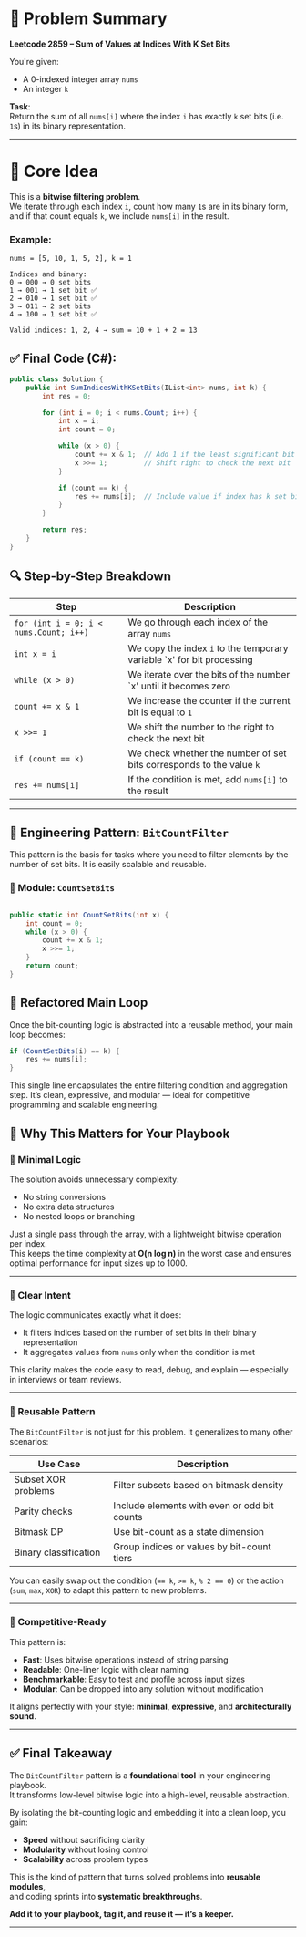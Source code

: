 # 🧩 Problem Summary

**Leetcode 2859 – Sum of Values at Indices With K Set Bits**

You're given:
- A 0-indexed integer array `nums`
- An integer `k`

**Task**:  
Return the sum of all `nums[i]` where the index `i` has exactly `k` set bits (i.e. `1`s) in its binary representation.

---

# 🧠 Core Idea

This is a **bitwise filtering problem**.  
We iterate through each index `i`, count how many `1`s are in its binary form, and if that count equals `k`, we include `nums[i]` in the result.

### Example:

```text
nums = [5, 10, 1, 5, 2], k = 1

Indices and binary:
0 → 000 → 0 set bits
1 → 001 → 1 set bit ✅
2 → 010 → 1 set bit ✅
3 → 011 → 2 set bits
4 → 100 → 1 set bit ✅

Valid indices: 1, 2, 4 → sum = 10 + 1 + 2 = 13
```

## ✅ Final Code (C#):
```csharp
public class Solution {
    public int SumIndicesWithKSetBits(IList<int> nums, int k) {
        int res = 0;

        for (int i = 0; i < nums.Count; i++) {
            int x = i;
            int count = 0;

            while (x > 0) {
                count += x & 1;  // Add 1 if the least significant bit is set
                x >>= 1;         // Shift right to check the next bit
            }

            if (count == k) {
                res += nums[i];  // Include value if index has k set bits
            }
        }

        return res;
    }
}
```

## 🔍 Step-by-Step Breakdown

| Step | Description |
|------|------------|
| `for (int i = 0; i < nums.Count; i++)` | We go through each index of the array `nums` |
| `int x = i` | We copy the index `i` to the temporary variable `x' for bit processing |
| `while (x > 0)` | We iterate over the bits of the number `x' until it becomes zero |
| `count += x & 1` | We increase the counter if the current bit is equal to `1` |
| `x >>= 1` | We shift the number to the right to check the next bit |
| `if (count == k)` | We check whether the number of set bits corresponds to the value `k` |
| `res += nums[i]` | If the condition is met, add `nums[i]` to the result |

---

## 🧱 Engineering Pattern: `BitCountFilter`

This pattern is the basis for tasks where you need to filter elements by the number of set bits. It is easily scalable and reusable.

### 🔧 Module: `CountSetBits`

```csharp

public static int CountSetBits(int x) {
    int count = 0;
    while (x > 0) {
        count += x & 1;
        x >>= 1;
    }
    return count;
}
```

## 🔁 Refactored Main Loop

Once the bit-counting logic is abstracted into a reusable method, your main loop becomes:

```csharp
if (CountSetBits(i) == k) {
    res += nums[i];
}
```

This single line encapsulates the entire filtering condition and aggregation step. It’s clean, expressive, and modular — ideal for competitive programming and scalable engineering.

## 🧠 Why This Matters for Your Playbook

### 🔹 Minimal Logic

The solution avoids unnecessary complexity:

- No string conversions  
- No extra data structures  
- No nested loops or branching  

Just a single pass through the array, with a lightweight bitwise operation per index.  
This keeps the time complexity at **O(n log n)** in the worst case and ensures optimal performance for input sizes up to 1000.

---

### 🔹 Clear Intent

The logic communicates exactly what it does:

- It filters indices based on the number of set bits in their binary representation  
- It aggregates values from `nums` only when the condition is met  

This clarity makes the code easy to read, debug, and explain — especially in interviews or team reviews.

---

### 🔹 Reusable Pattern

The `BitCountFilter` is not just for this problem. It generalizes to many other scenarios:

| Use Case             | Description                                      |
|----------------------|--------------------------------------------------|
| Subset XOR problems  | Filter subsets based on bitmask density          |
| Parity checks        | Include elements with even or odd bit counts     |
| Bitmask DP           | Use bit-count as a state dimension               |
| Binary classification| Group indices or values by bit-count tiers       |

You can easily swap out the condition (`== k`, `>= k`, `% 2 == 0`) or the action (`sum`, `max`, `XOR`) to adapt this pattern to new problems.

---

### 🔹 Competitive-Ready

This pattern is:

- **Fast**: Uses bitwise operations instead of string parsing  
- **Readable**: One-liner logic with clear naming  
- **Benchmarkable**: Easy to test and profile across input sizes  
- **Modular**: Can be dropped into any solution without modification  

It aligns perfectly with your style: **minimal**, **expressive**, and **architecturally sound**.

---

## ✅ Final Takeaway

The `BitCountFilter` pattern is a **foundational tool** in your engineering playbook.  
It transforms low-level bitwise logic into a high-level, reusable abstraction.

By isolating the bit-counting logic and embedding it into a clean loop, you gain:

- **Speed** without sacrificing clarity  
- **Modularity** without losing control  
- **Scalability** across problem types  

This is the kind of pattern that turns solved problems into **reusable modules**,  
and coding sprints into **systematic breakthroughs**.

**Add it to your playbook, tag it, and reuse it — it’s a keeper.**



---
